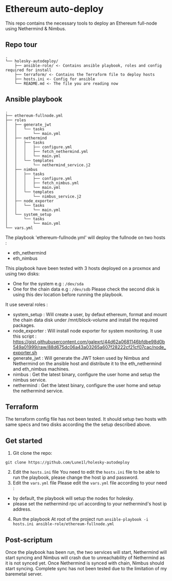 
# Ethereum auto-deploy

This repo contains the necessary tools to deploy an Ethereum full-node using Nethermind & Nimbus.

## Repo tour

```
.
└── holesky-autodeploy/
    ├── ansible-role/ <- Contains ansible playbook, roles and config required for install
    ├── terraform/ <- Contains the Terraform file to deploy hosts
    ├── hosts.ini <- Config for ansible
    └── README.md <- The file you are reading now
```

## Ansible playbook

```
.
├── ethereum-fullnode.yml
├── roles
│   ├── generate_jwt
│   │   └── tasks
│   │       └── main.yml
│   ├── nethermind
│   │   ├── tasks
│   │   │   ├── configure.yml
│   │   │   ├── fetch_nethermind.yml
│   │   │   └── main.yml
│   │   └── templates
│   │       └── nethermind_service.j2
│   ├── nimbus
│   │   ├── tasks
│   │   │   ├── configure.yml
│   │   │   ├── fetch_nimbus.yml
│   │   │   └── main.yml
│   │   └── templates
│   │       └── nimbus_service.j2
│   ├── node_exporter
│   │   └── tasks
│   │       └── main.yml
│   └── system_setup
│       └── tasks
│           └── main.yml
└── vars.yml
```

The playbook 'ethereum-fullnode.yml' will deploy the fullnode on two hosts :
- eth_nethermind
- eth_nimbus

This playbook have been tested with 3 hosts deployed on a proxmox and using two disks:
- One for the system e.g : `/dev/sda`
- One for the chain data e.g : `/dev/sdb`
Please check the second disk is using this dev location before running the playbook.

It use several roles :
- system_setup : Will create a user, by defaut ethereum, format and mount the chain data disk under /mnt/block-volume and install the required packages.
- node_exporter : Will install node exporter for system monitoring. It use this script : https://gist.githubusercontent.com/galexrt/44d62a0681146bfdbe98d0b549a01999/raw/88d675dc06a43a03265a607f28222cf21cf07cac/node_exporter.sh
- generate_jwt : Will generate the JWT token used by Nimbus and Nethermind on the ansible host and distribute it to the eth_nethermind and eth_nimbus machines.
- nimbus : Get the latest binary, configure the user home and setup the nimbus service.
- nethermind : Get the latest binary, configure the user home and setup the nethermind service.

## Terraform

The terraform config file has not been tested.
It should setup two hosts with same specs and two disks according the the setup described above. 

## Get started

1. Git clone the repo:
```
git clone https://github.com/Lune1l/holesky-autodeploy
```
2. Edit the `hosts.ini` file
You need to edit the `hosts.ini` file to be able to run the playbook, please change the host ip and password.
3. Edit the `vars.yml` file
Please edit the `vars.yml` file according to your need :
- by default, the playbook will setup the nodes for holesky.
- please set the nethermind rpc url according to your nethermind's host ip address.
4. Run the playbook
At root of the project run `ansible-playbook -i hosts.ini ansible-role/ethereum-fullnode.yml`

## Post-scriptum

Once the playbook has been run, the two services will start, Nethermind will start syncing and Nimbus will crash due to unreachability of Nethermind as it is not synced yet. Once Nethermind is synced with chain, Nimbus should start syncing.
Complete sync has not been tested due to the limitation of my baremetal server.

